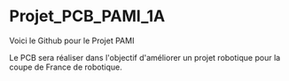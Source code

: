 # Projet_PCB_PAMI_1A
Voici le Github pour le Projet PAMI

Le PCB sera réaliser dans l'objectif d'améliorer un projet robotique pour la coupe de France de robotique. 

